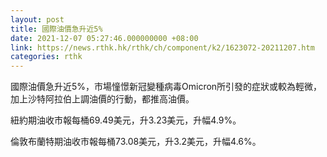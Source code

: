 ```yaml
---
layout: post
title: 國際油價急升近5%
date: 2021-12-07 05:27:46.000000000 +08:00
link: https://news.rthk.hk/rthk/ch/component/k2/1623072-20211207.htm
categories: rthk
---
```


國際油價急升近5%，市場憧憬新冠變種病毒Omicron所引發的症狀或較為輕微，加上沙特阿拉伯上調油價的行動，都推高油價。

紐約期油收市報每桶69.49美元，升3.23美元，升幅4.9%。

倫敦布蘭特期油收市報每桶73.08美元，升3.2美元，升幅4.6%。
